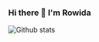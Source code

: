 ### Hi there 👋  I'm Rowida 
<!--
**Rowida46/Rowida46** is a ✨ _special_ ✨ repository because its `README.md` (this file) appears on your GitHub profile.


[twitter]() [linkedin](https://www.linkedin.com/in/rowida-nagah-30182a135/) [stackoverflow](https://stackoverflow.com/users/14987788/rowida-nagah) [quora](https://www.quora.com/profile/Rowida-Nagah) [hackerrank] (https://www.hackerrank.com/rowida)


[![Twitter Badge](https://img.shields.io/badge/@Rowida-Nagah-30302f?style=flat&logo=twitter&logoColor=blue)](https://twitter.com/youssef_guba)
[![Linkedin Badge](https://img.shields.io/badge/Rowida-Nagah-30302f?style=flat&logo=linkedin&logoColor=white)](https://www.linkedin.com/in/rowida-nagah-30182a135/)
[![Facebook Badge](https://img.shields.io/badge/Rowida-Nagah-30302f?style=flat&logo=facebook)](https://www.facebook.com/rowida.nagah.545/)
[![StackOverflow Badge](https://img.shields.io/badge/Rowida-Nagah-30302f?style=flat&logo=stackoverflow)](https://stackoverflow.com/users/14987788/rowida-naga)



Computer science student passionate about AI , distributed systems & development. More than one year of Python coding experience with object-oriented programming and data structures.
 
 
Here are some ideas to get you started:

- 🔭 I’m Python  developer...
- 🌱 I’m currently learning Software development ...
- 👯 I’m looking to collaborate on ...
- 🤔 I’m looking for help with ...
- 💬 Ask me about ...
- 📫 How to reach me: [My facebook account](https://www.facebook.com/rowida.nagah.545/)
- 😄 Pronouns: ...
- ⚡ Fun fact: ...
-->



![Github stats](https://github-readme-stats.vercel.app/api?username=Rowida46)


